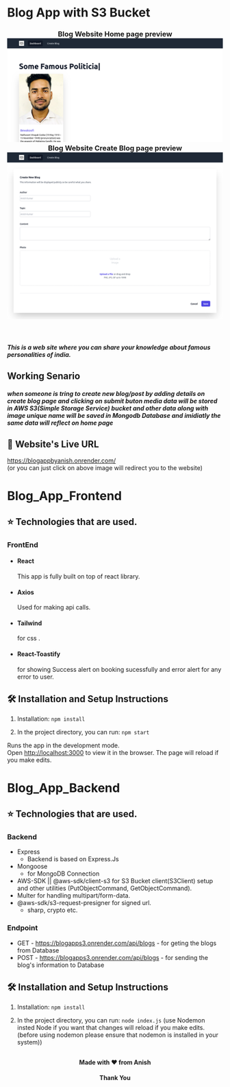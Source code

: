 # Blog App with S3 Bucket

<h3 align="center">
  Blog Website Home page preview <br/>
  <a href="https://blogappbyanish.onrender.com/" target="_blank"><img alt="Demo" src="./redme-Img.png" /> </a>
  Blog Website Create Blog page preview <br/>
  <a href="https://blogappbyanish.onrender.com/create" target="_blank"><img alt="Demo" src="./redme-Img1.png" /> </a>
</h3>

<br>
<h5>This is a web site where you can share your knowledge about famous personalities of india.</h5>

## Working Senario
   <h5> when someone is tring to create new blog/post by adding details on create blog page and clicking on submit buton media data will be stored in AWS S3(Simple Storage Service) bucket and other data along with image unique name will be saved in Mongodb Database and imidiatly the same data will reflect on home page </h5>

## 📖 Website's Live URL  
  https://blogappbyanish.onrender.com/  
  (or you can just click on above image will redirect you to the website)


# Blog_App_Frontend

## ⭐ Technologies that are used.

### FrontEnd
- #### React  
    This app is fully built on top of react library.
- #### Axios 
    Used for making api calls.
- #### Tailwind
    for css . 
- #### React-Toastify
    for showing Success alert on booking sucessfully  and error alert for any error to user.
    


## 🛠 Installation and Setup Instructions

1. Installation: `npm install`

2. In the project directory, you can run: `npm start`

Runs the app in the development mode.\
Open [http://localhost:3000](http://localhost:3000) to view it in the browser.
The page will reload if you make edits.



# Blog_App_Backend

## ⭐ Technologies that are used.
### Backend
-  Express
      - Backend is based on Express.Js
-  Mongoose
      - for MongoDB Connection
- AWS-SDK || @aws-sdk/client-s3
    for S3 Bucket client(S3Client) setup and other utilities (PutObjectCommand, GetObjectCommand).
- Multer
  for handling multipart/form-data.
- @aws-sdk/s3-request-presigner
    for signed url.
  - sharp, crypto etc.
  
### Endpoint
- GET - https://blogapps3.onrender.com/api/blogs
       - for geting the blogs from Database
- POST - https://blogapps3.onrender.com/api/blogs
       - for sending the blog's information to Database 

## 🛠 Installation and Setup Instructions

1. Installation: `npm install`

2. In the project directory, you can run: `node index.js`
(use Nodemon insted Node if you want that changes will reload if you make edits.
(before using nodemon please ensure that nodemon is installed in your system))


##
<h4 align="center">Made with ❤️ from Anish</h4>
<h4 align="center">Thank You</h4>


